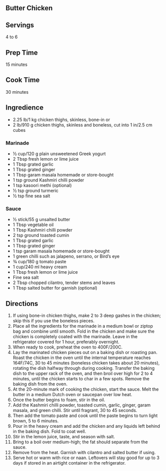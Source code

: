 ## Butter Chicken  

## Servings 

4 to 6 

## Prep Time 

15 minutes 

## Cook Time 

30 minutes

## Ingredience 

* 2.25 lb/1 kg chicken thighs, skinless, bone-in or
* 2 lb/910 g chicken thighs, skinless and boneless, cut into 1 in/2.5 cm cubes

### Marinade 

* ½ cup/120 g plain unsweetened Greek yogurt
* 2 Tbsp fresh lemon or lime juice
* 1 Tbsp grated garlic
* 1 Tbsp grated ginger
* 1 Tbsp garam masala homemade or store-bought
* 1 tsp ground Kashmiri chilli powder
* 1 tsp kasoori methi (optional)
* ½ tsp ground turmeric
* ½ tsp fine sea salt

### Sauce 

* ½ stick/55 g unsalted butter
* 1 Tbsp vegetable oil
* 1 Tbsp Kashmiri chilli powder
* 2 tsp ground toasted cumin
* 1 Tbsp grated garlic
* 1 Tbsp grated ginger
* 1 tsp garam masala homemade or store-bought
* 1 green chilli such as jalapeno, serrano, or Bird’s eye
* ¾ cup/180 g tomato paste
* 1 cup/240 ml heavy cream
* 1 Tbsp fresh lemon or lime juice
* Fine sea salt
* 2 Tbsp chopped cilantro, tender stems and leaves
* 1 Tbsp salted butter for garnish (optional)

## Directions

1. If using bone-in chicken thighs, make 2 to 3 deep gashes in the chicken; skip this if you use the boneless pieces.
2. Place all the ingredients for the marinade in a medium bowl or ziptop bag and combine until smooth. Fold in the chicken and make sure the chicken is completely coated with the marinade. Leave in the refrigerator covered for 1 hour, preferably overnight.
3. When ready to cook, preheat the oven to 400F/200C.
4. Lay the marinated chicken pieces out on a baking dish or roasting pan. Roast the chicken in the oven until the internal temperature reaches 164F/74C, 30 to 45 minutes (boneless chicken takes about 20 minutes), rotating the dish halfway through during cooking. Transfer the baking dish to the upper rack of the oven, and then broil over high for 2 to 4 minutes, until the chicken starts to char in a few spots. Remove the baking dish from the oven.
5. At the 20-minute mark of cooking the chicken, start the sauce. Melt the butter in a medium Dutch oven or saucepan over low heat. 
6. Once the butter begins to foam, stir in the oil. 
7. Add the Kashmiri chilli powder, toasted cumin, garlic, ginger, garam masala, and green chilli. Stir until fragrant, 30 to 45 seconds. 
8. Then add the tomato paste and cook until the paste begins to turn light brown, 5 to 6 minutes. 
9. Pour in the heavy cream and add the chicken and any liquids left behind in the baking dish. Fold to coat well. 
10. Stir in the lemon juice, taste, and season with salt. 
11. Bring to a boil over medium-high; the fat should separate from the sauce. 
12. Remove from the heat. Garnish with cilantro and salted butter if using. 
13. Serve hot or warm with rice or naan. Leftovers will stay good for up to 3 days if stored in an airtight container in the refrigerator.

